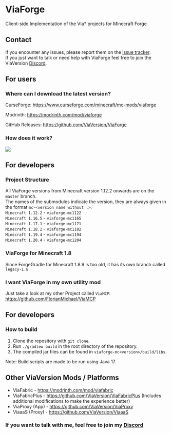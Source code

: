 # ViaForge
Client-side Implementation of the Via* projects for Minecraft Forge

## Contact
If you encounter any issues, please report them on the
[issue tracker](https://github.com/ViaVersion/ViaForge/issues).  
If you just want to talk or need help with ViaForge feel free to join the ViaVersion
[Discord](https://discord.gg/viaversion).

## For users
### Where can I download the latest version?
CurseForge: https://www.curseforge.com/minecraft/mc-mods/viaforge

Modrinth: https://modrinth.com/mod/viaforge

GitHub Releases: https://github.com/ViaVersion/ViaForge

### How does it work?
![](.github/images/ViaVersion.png)

## For developers
### Project Structure
All ViaForge versions from Minecraft version 1.12.2 onwards are on the `master` branch. <br>
The names of the submodules indicate the version, they are always given in the format `mc-<version name without .>`. <br>
`Minecraft 1.12.2` - `viaforge-mc1122` <br>
`Minecraft 1.16.5` - `viaforge-mc1165` <br>
`Minecraft 1.17.1` - `viaforge-mc1171` <br>
`Minecraft 1.18.2` - `viaforge-mc1182` <br>
`Minecraft 1.19.4` - `viaforge-mc1194` <br>
`Minecraft 1.20.4` - `viaforge-mc1204` <br>

### ViaForge for Minecraft 1.8
Since ForgeGradle for Minecraft 1.8.9 is too old, it has its own branch called `legacy-1.8`

### I want ViaForge in my own utility mod
Just take a look at my other Project called `ViaMCP`: https://github.com/FlorianMichael/ViaMCP

## For developers
### How to build
1. Clone the repository with `git clone`.
2. Run `./gradlew build` in the root directory of the repository.
3. The compiled jar files can be found in `viaforge-mc<version>/build/libs`.

Note: Build scripts are made to be run using Java 17.

## Other ViaVersion Mods / Platforms
- ViaFabric - https://modrinth.com/mod/viafabric
- ViaFabricPlus - https://github.com/ViaVersion/ViaFabricPlus (Includes additional modifications to make the experience better)
- ViaProxy (App) - https://github.com/ViaVersion/ViaProxy
- ViaaaS (Proxy) - https://github.com/ViaVersion/ViaaaS

### If you want to talk with me, feel free to join my [Discord](https://discord.gg/BwWhCHUKDf)
